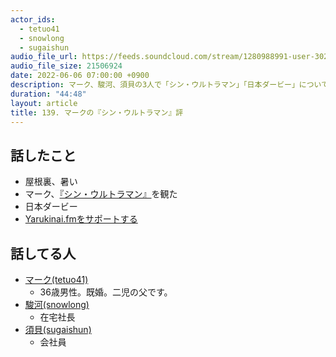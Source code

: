 ```yaml
---
actor_ids:
  - tetuo41
  - snowlong
  - sugaishun
audio_file_url: https://feeds.soundcloud.com/stream/1280988991-user-302747142-yarukinai-139-2022-06-06.mp3
audio_file_size: 21506924
date: 2022-06-06 07:00:00 +0900
description: マーク、駿河、須貝の3人で「シン・ウルトラマン」「日本ダービー」について話しました。
duration: "44:48"
layout: article
title: 139. マークの『シン・ウルトラマン』評
---
```


## 話したこと
- 屋根裏、暑い
- マーク、[『シン・ウルトラマン』](https://shin-ultraman.jp/)を観た
- 日本ダービー
- [Yarukinai.fmをサポートする](https://note.com/tetuo41/circle)

## 話してる人
- [マーク(tetuo41)](https://twitter.com/tetuo41)
  - 36歳男性。既婚。二児の父です。
- [駿河(snowlong)](https://twitter.com/_snowlong)
  - 在宅社長
- [須貝(sugaishun)](https://twitter.com/sugaishun)
  - 会社員
